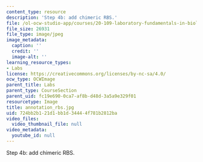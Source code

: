 ```yaml
---
content_type: resource
description: 'Step 4b: add chimeric RBS.'
file: /ol-ocw-studio-app/courses/20-109-laboratory-fundamentals-in-biological-engineering-fall-2007/724bb2b121d1bb1d34444f781b2812ba_annotation_rbs.jpg
file_size: 26931
file_type: image/jpeg
image_metadata:
  caption: ''
  credit: ''
  image-alt: ''
learning_resource_types:
- Labs
license: https://creativecommons.org/licenses/by-nc-sa/4.0/
ocw_type: OCWImage
parent_title: Labs
parent_type: CourseSection
parent_uid: fc19e690-0ca7-af8b-d48d-3a5a9e329f01
resourcetype: Image
title: annotation_rbs.jpg
uid: 724bb2b1-21d1-bb1d-3444-4f781b2812ba
video_files:
  video_thumbnail_file: null
video_metadata:
  youtube_id: null
---
```

Step 4b: add chimeric RBS.